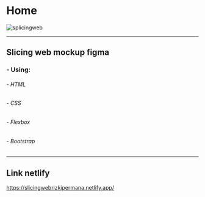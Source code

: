# Home

![splicingweb](https://user-images.githubusercontent.com/64014794/100544699-0b379600-328a-11eb-8470-5cbdfb7ab3ce.png)

-------------

## Slicing web mockup figma
### - Using:
###### - HTML
###### - CSS
###### - Flexbox
###### - Bootstrap

-------------

## Link netlify
https://slicingwebrizkipermana.netlify.app/
